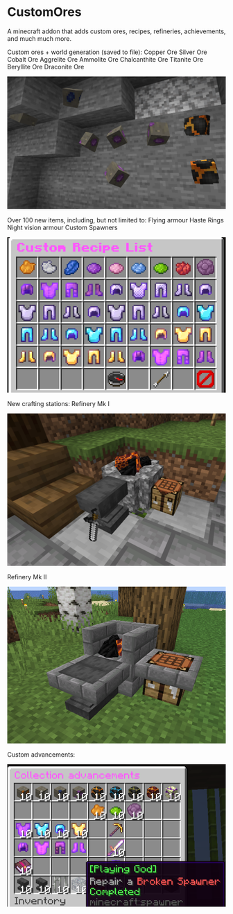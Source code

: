 # CustomOres
A minecraft addon that adds custom ores, recipes, refineries, achievements, and much much more.

Custom ores + world generation (saved to file):
Copper Ore
Silver Ore
Cobalt Ore
Aggrelite Ore
Ammolite Ore
Chalcanthite Ore
Titanite Ore
Beryllite Ore
Draconite Ore

![ores](images/ores.png)

Over 100 new items, including, but not limited to:
Flying armour
Haste Rings
Night vision armour
Custom Spawners

![items](images/pages.png)

New crafting stations:
Refinery Mk I

![refinery mk I](images/refinery1.png)

Refinery Mk II

![refinery mk II](images/refinery.png)

Custom advancements:

![custom advancements page](images/advancements.png)
